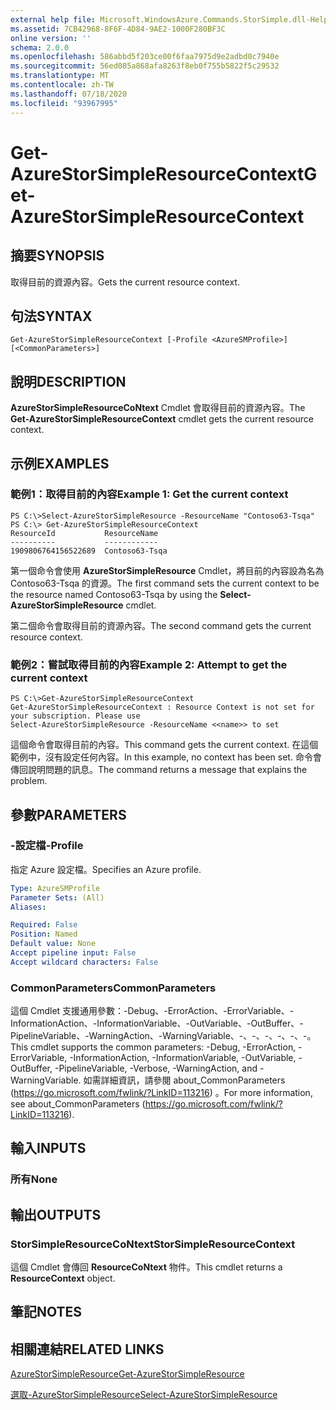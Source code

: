 ```yaml
---
external help file: Microsoft.WindowsAzure.Commands.StorSimple.dll-Help.xml
ms.assetid: 7CB42968-8F6F-4D84-9AE2-1000F280BF3C
online version: ''
schema: 2.0.0
ms.openlocfilehash: 586abbd5f203ce00f6faa7975d9e2adbd0c7940e
ms.sourcegitcommit: 56ed085a868afa8263f8eb0f755b5822f5c29532
ms.translationtype: MT
ms.contentlocale: zh-TW
ms.lasthandoff: 07/18/2020
ms.locfileid: "93967995"
---
```

# <span data-ttu-id="9a687-101">Get-AzureStorSimpleResourceContext</span><span class="sxs-lookup"><span data-stu-id="9a687-101">Get-AzureStorSimpleResourceContext</span></span>

## <span data-ttu-id="9a687-102">摘要</span><span class="sxs-lookup"><span data-stu-id="9a687-102">SYNOPSIS</span></span>
<span data-ttu-id="9a687-103">取得目前的資源內容。</span><span class="sxs-lookup"><span data-stu-id="9a687-103">Gets the current resource context.</span></span>

## <span data-ttu-id="9a687-104">句法</span><span class="sxs-lookup"><span data-stu-id="9a687-104">SYNTAX</span></span>

```
Get-AzureStorSimpleResourceContext [-Profile <AzureSMProfile>] [<CommonParameters>]
```

## <span data-ttu-id="9a687-105">說明</span><span class="sxs-lookup"><span data-stu-id="9a687-105">DESCRIPTION</span></span>
<span data-ttu-id="9a687-106">**AzureStorSimpleResourceCoNtext** Cmdlet 會取得目前的資源內容。</span><span class="sxs-lookup"><span data-stu-id="9a687-106">The **Get-AzureStorSimpleResourceContext** cmdlet gets the current resource context.</span></span>

## <span data-ttu-id="9a687-107">示例</span><span class="sxs-lookup"><span data-stu-id="9a687-107">EXAMPLES</span></span>

### <span data-ttu-id="9a687-108">範例1：取得目前的內容</span><span class="sxs-lookup"><span data-stu-id="9a687-108">Example 1: Get the current context</span></span>
```
PS C:\>Select-AzureStorSimpleResource -ResourceName "Contoso63-Tsqa" 
PS C:\> Get-AzureStorSimpleResourceContext
ResourceId           ResourceName
----------           ------------
1909806764156522689  Contoso63-Tsqa
```

<span data-ttu-id="9a687-109">第一個命令會使用 **AzureStorSimpleResource** Cmdlet，將目前的內容設為名為 Contoso63-Tsqa 的資源。</span><span class="sxs-lookup"><span data-stu-id="9a687-109">The first command sets the current context to be the resource named Contoso63-Tsqa by using the **Select-AzureStorSimpleResource** cmdlet.</span></span>

<span data-ttu-id="9a687-110">第二個命令會取得目前的資源內容。</span><span class="sxs-lookup"><span data-stu-id="9a687-110">The second command gets the current resource context.</span></span>

### <span data-ttu-id="9a687-111">範例2：嘗試取得目前的內容</span><span class="sxs-lookup"><span data-stu-id="9a687-111">Example 2: Attempt to get the current context</span></span>
```
PS C:\>Get-AzureStorSimpleResourceContext
Get-AzureStorSimpleResourceContext : Resource Context is not set for your subscription. Please use
Select-AzureStorSimpleResource -ResourceName <<name>> to set
```

<span data-ttu-id="9a687-112">這個命令會取得目前的內容。</span><span class="sxs-lookup"><span data-stu-id="9a687-112">This command gets the current context.</span></span>
<span data-ttu-id="9a687-113">在這個範例中，沒有設定任何內容。</span><span class="sxs-lookup"><span data-stu-id="9a687-113">In this example, no context has been set.</span></span>
<span data-ttu-id="9a687-114">命令會傳回說明問題的訊息。</span><span class="sxs-lookup"><span data-stu-id="9a687-114">The command returns a message that explains the problem.</span></span>

## <span data-ttu-id="9a687-115">參數</span><span class="sxs-lookup"><span data-stu-id="9a687-115">PARAMETERS</span></span>

### <span data-ttu-id="9a687-116">-設定檔</span><span class="sxs-lookup"><span data-stu-id="9a687-116">-Profile</span></span>
<span data-ttu-id="9a687-117">指定 Azure 設定檔。</span><span class="sxs-lookup"><span data-stu-id="9a687-117">Specifies an Azure profile.</span></span>

```yaml
Type: AzureSMProfile
Parameter Sets: (All)
Aliases: 

Required: False
Position: Named
Default value: None
Accept pipeline input: False
Accept wildcard characters: False
```

### <span data-ttu-id="9a687-118">CommonParameters</span><span class="sxs-lookup"><span data-stu-id="9a687-118">CommonParameters</span></span>
<span data-ttu-id="9a687-119">這個 Cmdlet 支援通用參數：-Debug、-ErrorAction、-ErrorVariable、-InformationAction、-InformationVariable、-OutVariable、-OutBuffer、-PipelineVariable、-WarningAction、-WarningVariable、-、-、-、-、-、-。</span><span class="sxs-lookup"><span data-stu-id="9a687-119">This cmdlet supports the common parameters: -Debug, -ErrorAction, -ErrorVariable, -InformationAction, -InformationVariable, -OutVariable, -OutBuffer, -PipelineVariable, -Verbose, -WarningAction, and -WarningVariable.</span></span> <span data-ttu-id="9a687-120">如需詳細資訊，請參閱 about_CommonParameters (https://go.microsoft.com/fwlink/?LinkID=113216) 。</span><span class="sxs-lookup"><span data-stu-id="9a687-120">For more information, see about_CommonParameters (https://go.microsoft.com/fwlink/?LinkID=113216).</span></span>

## <span data-ttu-id="9a687-121">輸入</span><span class="sxs-lookup"><span data-stu-id="9a687-121">INPUTS</span></span>

### <span data-ttu-id="9a687-122">所有</span><span class="sxs-lookup"><span data-stu-id="9a687-122">None</span></span>

## <span data-ttu-id="9a687-123">輸出</span><span class="sxs-lookup"><span data-stu-id="9a687-123">OUTPUTS</span></span>

### <span data-ttu-id="9a687-124">StorSimpleResourceCoNtext</span><span class="sxs-lookup"><span data-stu-id="9a687-124">StorSimpleResourceContext</span></span>
<span data-ttu-id="9a687-125">這個 Cmdlet 會傳回 **ResourceCoNtext** 物件。</span><span class="sxs-lookup"><span data-stu-id="9a687-125">This cmdlet returns a **ResourceContext** object.</span></span>

## <span data-ttu-id="9a687-126">筆記</span><span class="sxs-lookup"><span data-stu-id="9a687-126">NOTES</span></span>

## <span data-ttu-id="9a687-127">相關連結</span><span class="sxs-lookup"><span data-stu-id="9a687-127">RELATED LINKS</span></span>

[<span data-ttu-id="9a687-128">AzureStorSimpleResource</span><span class="sxs-lookup"><span data-stu-id="9a687-128">Get-AzureStorSimpleResource</span></span>](./Get-AzureStorSimpleResource.md)

[<span data-ttu-id="9a687-129">選取-AzureStorSimpleResource</span><span class="sxs-lookup"><span data-stu-id="9a687-129">Select-AzureStorSimpleResource</span></span>](./Select-AzureStorSimpleResource.md)


